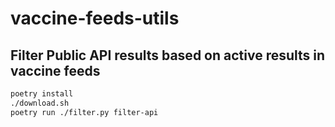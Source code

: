 # vaccine-feeds-utils

## Filter Public API results based on active results in vaccine feeds

```sh
poetry install
./download.sh
poetry run ./filter.py filter-api
```
